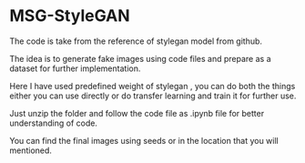 # MSG-StyleGAN

The code is take from the reference of stylegan model from github.

The idea is to generate fake images using code files and prepare as a dataset for further implementation.

Here I have used predefined weight of stylegan , you can do both the things either you can use directly or do transfer learning and train it for further use.

Just unzip the folder and follow the code file as .ipynb file for better understanding of code.

You can find the final images using seeds or in the location that you will mentioned.
